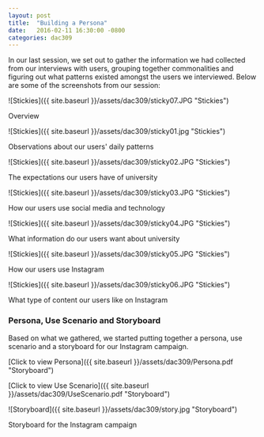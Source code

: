 ```yaml
---
layout: post
title:  "Building a Persona"
date:   2016-02-11 16:30:00 -0800
categories: dac309
---
```


In our last session, we set out to gather the information we had collected from our interviews with users, grouping together commonalities and figuring out what patterns existed amongst the users we interviewed. Below are some of the screenshots from our session:

![Stickies]({{ site.baseurl }}/assets/dac309/sticky07.JPG "Stickies")
<div class="caption">Overview</div>

![Stickies]({{ site.baseurl }}/assets/dac309/sticky01.jpg "Stickies")
<div class="caption">Observations about our users' daily patterns</div>

![Stickies]({{ site.baseurl }}/assets/dac309/sticky02.JPG "Stickies")
<div class="caption">The expectations our users have of university</div>

![Stickies]({{ site.baseurl }}/assets/dac309/sticky03.JPG "Stickies")
<div class="caption">How our users use social media and technology</div>

![Stickies]({{ site.baseurl }}/assets/dac309/sticky04.JPG "Stickies")
<div class="caption">What information do our users want about university</div>

![Stickies]({{ site.baseurl }}/assets/dac309/sticky05.JPG "Stickies")
<div class="caption">How our users use Instagram</div>

![Stickies]({{ site.baseurl }}/assets/dac309/sticky06.JPG "Stickies")
<div class="caption">What type of content our users like on Instagram</div>


### Persona, Use Scenario and Storyboard
Based on what we gathered, we started putting together a persona, use scenario and a storyboard for our Instagram campaign.

[Click to view Persona]({{ site.baseurl }}/assets/dac309/Persona.pdf "Storyboard")

[Click to view Use Scenario]({{ site.baseurl }}/assets/dac309/UseScenario.pdf "Storyboard")

![Storyboard]({{ site.baseurl }}/assets/dac309/story.jpg "Storyboard")
<div class="caption">Storyboard for the Instagram campaign</div>
